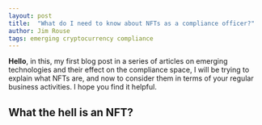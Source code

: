 ```yaml
---
layout: post
title:  "What do I need to know about NFTs as a compliance officer?"
author: Jim Rouse
tags: emerging cryptocurrency compliance
---
```


**Hello**, in this, my first blog post in a series of articles on emerging technologies and their effect on the compliance space, I will be trying to explain what NFTs are, and now to consider them in terms of your regular business activities.
I hope you find it helpful.

## What the hell is an NFT?